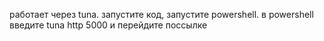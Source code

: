 работает через tuna. запустите код, запустите powershell. в powershell введите tuna http 5000 и перейдите поссылке
